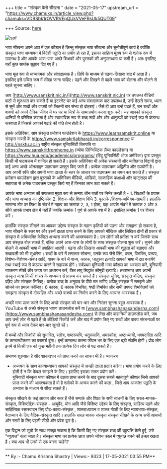 +++
title = "संस्कृत कैसे सीखना "
date = "2021-05-17"
upstream_url = "https://www.chamuks.in/article_view.php?chamuks=VDBSbk1rOVVRVEpQUkVVeFRsUk5QUT09"

+++
Source: [here](https://www.chamuks.in/article_view.php?chamuks=VDBSbk1rOVVRVEpQUkVVeFRsUk5QUT09).



![spf](article_img/CHAMU-1621247131How%20to%20learn%20samskrit.jpg)

भाषा सीखना अपने आप में एक कौशल है किन्तु संस्कृत भाषा सीखना और
चुनौतीपूर्ण कार्य है क्योंकि संस्कृत भाषा अध्यापन में विदेशी पद्धति का
प्रयोग हो रहा है, इसका साहित्य मुख्य रूप से श्लोक रूप में उपलब्ध है और
आपके आस-पास अच्छे शिक्षकों और पुस्तकों की अनुपलब्धता या कमी है। अतः
इसलिए यहाँ कुछ सार्थक सुझाव दिए गए हैं।  
  
भाषा मूल रूप से ध्वन्यात्मक और संवादात्मक है। लिपि के माध्यम से
पढ़ना-लिखना बाद में आता है। इसलिए इसे उचित क्रम में सीखा जाना चाहिए।
पढ़ने और लिखने से पहले भाषा को बोलना और बोलने से पहले सुनना चाहिए।  
  
आप [http://www.sanskrit.nic.in/](http://www.sanskrit.nic.in) पर उपलब्ध
वीडियो पाठों से शुरुआत कर सकते हैं या इंटरनेट पर कई अन्य संवादात्मक पाठ
उपलब्ध हैं, उन्हें देखते समय, ध्यान से सुनें और शब्दों और वाक्यों को
जितनी बार संभव हो दोहराएं। जैसे ही आप उन्हें पढते हैं, उन शब्दों और
वाक्यों को अपने दैनिक जीवन में घर पर या मित्रों के साथ प्रयोग करना शुरू
करें। यह आपको संस्कृत ध्वनियों से परिचित कराता है और स्वाभाविक रूप से
शब्द रूपों और और धातुरूपों को स्थाई रूप से कंठस्थ करवाता है जिससे आपकी
पढ़ाई की गति तेज होती है।  
  
इसके अतिरिक्त, आप संस्कृत प्रमोशन फाउंडेशन के
<https://www.learnsamskrit.online> या संस्कृत भारती के
<https://www.samskritabharati.in/corresponence> या <http://nsktu.ac.in>
राष्ट्रीय संस्कृत यूनिवर्सिटी तिरुपति या
<https://www.sanskritfromhome.in> (व्योमा लिंग्विस्टिक लैब्स फाउंडेशन)
या <https://www.hua.edu/academics/programs/> (हिंदू यूनिवर्सिटी ऑफ
अमेरिका) द्वारा प्रस्तुत किसी भी पाठ्यक्रम में शामिल हो सकते हैं। इसके
अतिरिक्त भी अनेक संस्थानों और व्यक्तिगत विद्वानों द्वारा कई अन्य अच्छे
ऑनलाइन पाठ्यक्रम प्रस्तुत किए जाते हैं। प्रत्येक पाठ्यक्रम अद्वितीय और
उपयोगी है। आप अपनी रुचि और अपनी भाषा दक्षता के स्तर के आधार पर पाठ्यक्रम
का चयन कर सकते हैं। संस्कृत प्रमोशन फाउंडेशन द्वारा पुस्तकों के अतिरिक्त
वीडियो, ऑडियो, साप्ताहिक कक्षाओं और व्हाट्सएप की सहायता से अनेक
पाठ्यक्रम प्रस्तुत किये गए हैं जिनका लाभ उठा सकते हैं।  
  
आपके भाषा अभ्यास की सफलता मुख्य रूप से क्रमशः तीन बातों पर निर्भर करती
है - 1. शिक्षार्थी के प्रयास और भाषा अभ्यास का दृष्टिकोण 2. शिक्षक और
शिक्षण विधि 3. पुस्तकें /शिक्षण-अधिगम-सामग्री। हालांकि सामान्य तौर पर
शिक्षा के संदर्भ में महत्व का क्रमांक 2, 3, 1 होता, यहां आपके संदर्भ में
क्रमांक 2 और 3 सीधे आपके प्रभाव क्षेत्र में नहीं हैं जबकि क्रमांक 1
पूर्ण से आपके वश में है। इसलिए क्रमांक 1 पर विचार करें।  
  
हालाँकि संस्कृत सीखने का आपका उद्देश्य संस्कृत के महान कृतियों को पढ़ना
और समझना हो सकता है, भाषा सीखने के स्तर पर और इसमें दक्षता प्राप्त करने
के लिए आपको मौखिक और लिखित दोनों ही प्रकार से संस्कृत में अभिव्यक्ति
केन्द्रित अभ्यास करने की आवश्यकता है। उन लोगों की प्रतीक्षा न करें जिनके
साथ आप संस्कृत बोल सकते हैं, बल्कि अपने आस-पास के लोगों के साथ संस्कृत
बोलना शुरू करें। सुनने और बोलने से आपकी भाषा में प्रवाहिता आएगी। पढ़ना
और लिखना आपकी भाषा की शुद्धता को बढ़ाएगा और शब्दावली को भी सुधारेगा।
शब्दों के बारे में लगातार सोचना, उनके रूप जैसे लिंग, वचन, विभक्ति,
प्रत्यय, विशेष्य-विशेषण-संबंध आदि, वाक्य के बारे में वाच्य, कारक,
धातुरूप इत्यादि आपको भाषा में दक्ष बनायेंगे तथा स्थाई रूप से कंठस्थ करने
में सहायक होंगे। सर्वप्रथम बुनियादी भाषा कौशल का अभ्यास करें, बुनियादी
व्याकरण सीखें और काव्य का अध्ययन करें, फिर लघु सिद्धांत कौमुदी इत्यादि।
तत्पश्चात् आप अपनी संस्कृत यात्रा किसी शास्त्र के अध्ययन से प्रारम्भ कर
सकते हैं। संस्कृत सुनिए, संस्कृत बोलिए, संस्कृत पढ़िए और संस्कृत लिखिए।
प्रत्येक शब्द के अनुवाद के पीछे मत भागिए अपितु संस्कृत में समझने और
सोचने का प्रयत्न कीजिए। 6 कारक, 6 कारक विभक्ति, षष्ठी विभक्ति और सभी
उपपद विभक्तियों को समझना संस्कृत में दोषरहित और अच्छे वाक्यों का निर्माण
करने के लिए अत्यन्त आवश्यक है।  
  
अच्छी भाषा प्राप्त करने के लिए अच्छे संस्कृत को बार-बार और निरंतर सुनना
बहुत आवश्यक है। YouTube से अच्छे संस्कृत भाषण डाउनलोड करें या
[www.sambhashanasandesha.com](https://www.sambhashanasandesha.com) से
लेख और कहानियाँ डाउनलोड करें, जब आप उन्हें ज़ोर से पढ़ते हैं तो ऑडियो
रिकॉर्ड करें और बाद में प्रयोग किए गए शब्दों और वाक्य संरचनाओं पर पूर्ण
रूप से ध्यान देकर बार-बार सुनते रहें।  
  
मैं बच्चों और किशोरों को सुभाषित, स्तोत्र, शब्दरूपणि, धतुरूपाणि, अमरकोश,
अष्टाध्यायी, भगवद्गीता आदि के कण्ठस्थीकरण का परामर्श दूंगा। इन्हें
कण्ठस्थ करना जीवन भर के लिए एक बड़ी संपत्ति होगी। प्रौढ लोग इनमें से
किसी एक को कुछ महीनों तक प्रत्येक दिन ज़ोर से पढ़ सकते हैं।  
  
संभाषण शुरुआत है और शास्त्रज्ञान को प्राप्त करने का साधन भी है। व्याकरण
- अध्ययन के साथ काव्याध्यायन आपको संस्कृत में अच्छी दक्षता प्रदान करेगा।
भाषा प्रयोग करने के लिए होती है न कि केवल समझने के लिए। इसलिए इसका सतत
प्रयोग करें।  
बुनियादी संस्कृत भाषा कौशल में दक्षता प्राप्त करने के बाद दूसरा सबसे
महत्वपूर्ण कौशल जिसे आपको प्राप्त करने की आवश्यकता है वो है श्लोकों के
अन्वय करने की कला , जिसे आप आकांक्षा पद्धति के अभ्यास के माध्यम से सीख
सकते हैं।  
  
संस्कृत सीखने के कई आयाम और स्तर हैं जैसे सम्पर्क और शिक्षा के सभी
साधनों के लिए सरल-मानक-संस्कृत, विशिष्टोद्देश-संस्कृत - आयुर्वेद, योग
आदि जैसे विशिष्ट उद्देश्य के लिए संस्कृत, साहित्य पढ़ने और साहित्यिक
रसास्वादन लिए प्रौढ-काव्य-संस्कृत , शास्त्राध्यायन व शास्त्र गोष्ठी के
लिए न्यायभाषा-संस्कृत, वेदाध्यान के लिए वैदिक-संस्कृत आदि। हालांकि सरल
मानक संस्कृत संस्कृत सीखने के अन्य सभी आयामों और स्तरों के लिए पहली सीढी
और प्रवेश द्वार है।  
  
एक विद्वान जो सूत्रों के साथ समझा सकता है कि किसी दिए गए संस्कृत शब्द की
व्युत्पत्ति कैसे हुई, उसे "व्युत्पन्न" कहा जाता है। संस्कृत भाषा का
प्रत्येक छात्र अपने जीवन काल में व्युत्पन्न बनने की इच्छा रखता है। क्या
आप भी उनमें से एक बनना चाहेंगे?  

------------------------------------------------------------------------

** By :- Chamu Krishna Shastry \| Views:- 9323 \| 17-05-2021 03:55
PM**  

------------------------------------------------------------------------

